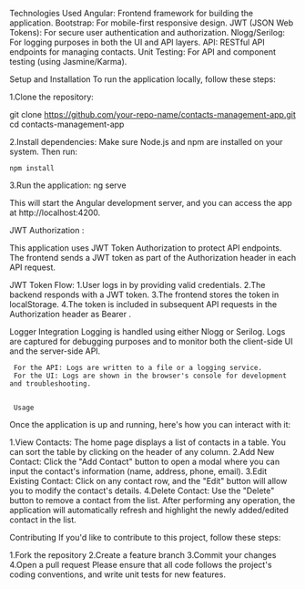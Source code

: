 Technologies Used
Angular: Frontend framework for building the application.
Bootstrap: For mobile-first responsive design.
JWT (JSON Web Tokens): For secure user authentication and authorization.
Nlogg/Serilog: For logging purposes in both the UI and API layers.
API: RESTful API endpoints for managing contacts.
Unit Testing: For API and component testing (using Jasmine/Karma).


Setup and Installation
To run the application locally, follow these steps:

1.Clone the repository:

git clone https://github.com/your-repo-name/contacts-management-app.git
cd contacts-management-app

2.Install dependencies: Make sure Node.js and npm are installed on your system. Then run:

    npm install
3.Run the application:
     ng serve
    
This will start the Angular development server, and you can access the app at http://localhost:4200.

JWT Authorization :

This application uses JWT Token Authorization to protect API endpoints. The frontend sends a JWT token as part of the Authorization header in each API request.

JWT Token Flow:
1.User logs in by providing valid credentials.
2.The backend responds with a JWT token.
3.The frontend stores the token in localStorage.
4.The token is included in subsequent API requests in the Authorization header as Bearer <token>.

Logger Integration
Logging is handled using either Nlogg or Serilog. Logs are captured for debugging purposes and to monitor both the client-side UI and the server-side API.

     For the API: Logs are written to a file or a logging service.
     For the UI: Logs are shown in the browser's console for development and troubleshooting.


     Usage
Once the application is up and running, here's how you can interact with it:

1.View Contacts: The home page displays a list of contacts in a table. You can sort the table by clicking on the header of any column.
2.Add New Contact: Click the "Add Contact" button to open a modal where you can input the contact's information (name, address, phone, email).
3.Edit Existing Contact: Click on any contact row, and the "Edit" button will allow you to modify the contact's details.
4.Delete Contact: Use the "Delete" button to remove a contact from the list.
After performing any operation, the application will automatically refresh and highlight the newly added/edited contact in the list.

Contributing
If you'd like to contribute to this project, follow these steps:

1.Fork the repository
2.Create a feature branch
3.Commit your changes
4.Open a pull request
Please ensure that all code follows the project's coding conventions, and write unit tests for new features.